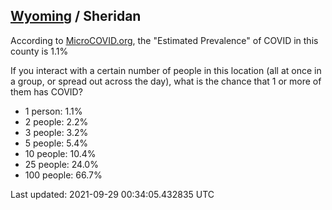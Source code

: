 
## [Wyoming](/united-states/wyoming) / Sheridan

According to [MicroCOVID.org](http://microcovid.org),
the "Estimated Prevalence" of COVID in this county is 1.1%

If you interact with a certain number of people in this location
(all at once in a group, or spread out across the day), what is the chance that
1 or more of them has COVID?

- 1 person: 1.1%
- 2 people: 2.2%
- 3 people: 3.2%
- 5 people: 5.4%
- 10 people: 10.4%
- 25 people: 24.0%
- 100 people: 66.7%

Last updated: 2021-09-29 00:34:05.432835 UTC

